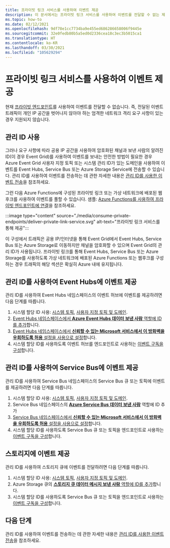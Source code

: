```yaml
---
title: 프라이빗 링크 서비스를 사용하여 이벤트 제공
description: 이 문서에서는 프라이빗 링크 서비스를 사용하여 이벤트를 전달할 수 없는 제한 사항을 해결하는 방법에 관해 설명합니다.
ms.topic: how-to
ms.date: 02/12/2021
ms.openlocfilehash: 9df78e1cc7734ba9e455ed686286658006f9445e
ms.sourcegitcommit: 32e0fedb80b5a5ed0d2336cea18c3ec3b5015ca1
ms.translationtype: HT
ms.contentlocale: ko-KR
ms.lasthandoff: 03/30/2021
ms.locfileid: "105629294"
---
```

# <a name="deliver-events-using-private-link-service"></a>프라이빗 링크 서비스를 사용하여 이벤트 제공
현재 [프라이빗 엔드포인트](../private-link/private-endpoint-overview.md)를 사용하여 이벤트를 전달할 수 없습니다. 즉, 전달된 이벤트 트래픽이 개인 IP 공간을 벗어나지 않아야 하는 엄격한 네트워크 격리 요구 사항이 있는 경우 지원되지 않습니다. 

## <a name="use-managed-identity"></a>관리 ID 사용
그러나 요구 사항에 따라 공용 IP 공간을 사용하여 암호화된 채널과 보낸 사람의 알려진 ID(이 경우 Event Grid)를 사용하여 이벤트를 보내는 안전한 방법이 필요한 경우 Azure Event Grid 사용자 지정 토픽 또는 시스템 관리 ID가 있는 도메인을 사용하여 이벤트를 Event Hubs, Service Bus 또는 Azure Storage Service에 전송할 수 있습니다. 관리 ID를 사용하여 이벤트를 전송하는 데 관한 자세한 내용은 [관리 ID를 사용한 이벤트 전송](managed-service-identity.md)을 참조하세요. 

그런 다음 Azure Functions에 구성된 프라이빗 링크 또는 가상 네트워크에 배포된 웹후크를 사용하여 이벤트를 풀할 수 있습니다. 샘플: [Azure Functions를 사용하여 프라이빗 엔드포인트에 연결](/samples/azure-samples/azure-functions-private-endpoints/connect-to-private-endpoints-with-azure-functions/)을 참조하세요.


:::image type="content" source="./media/consume-private-endpoints/deliver-private-link-service.svg" alt-text="프라이빗 링크 서비스를 통해 제공":::


이 구성에서 트래픽은 공용 IP/인터넷을 통해 Event Grid에서 Event Hubs, Service Bus 또는 Azure Storage로 이동하지만 채널을 암호화할 수 있으며 Event Grid의 관리 ID가 사용됩니다. 프라이빗 링크를 통해 Event Hubs, Service Bus 또는 Azure Storage를 사용하도록 가상 네트워크에 배포된 Azure Functions 또는 웹후크를 구성하는 경우 트래픽의 해당 섹션은 확실히 Azure 내에 유지됩니다.

## <a name="deliver-events-to-event-hubs-using-managed-identity"></a>관리 ID를 사용하여 Event Hubs에 이벤트 제공
관리 ID를 사용하여 Event Hubs 네임스페이스의 이벤트 허브에 이벤트를 제공하려면 다음 단계를 따릅니다.

1. 시스템 할당 ID 사용: [시스템 토픽](enable-identity-system-topics.md), [사용자 지정 토픽 및 도메인](enable-identity-custom-topics-domains.md).  
1. [Event Hubs 네임스페이스에서 **Azure Event Hubs 데이터 보낸 사람** 역할에 ID를 추가](../event-hubs/authenticate-managed-identity.md#to-assign-azure-roles-using-the-azure-portal)합니다.
1. [Event Hubs 네임스페이스에서 **신뢰할 수 있는 Microsoft 서비스에서 이 방화벽을 우회하도록 허용** 설정을 사용으로 설정](../event-hubs/event-hubs-service-endpoints.md#trusted-microsoft-services)합니다. 
1. 시스템 할당 ID를 사용하도록 이벤트 허브를 엔드포인트로 사용하는 [이벤트 구독을 구성](managed-service-identity.md#create-event-subscriptions-that-use-an-identity)합니다.

## <a name="deliver-events-to-service-bus-using-managed-identity"></a>관리 ID를 사용하여 Service Bus에 이벤트 제공
관리 ID를 사용하여 Service Bus 네임스페이스의 Service Bus 큐 또는 토픽에 이벤트를 제공하려면 다음 단계를 따릅니다.

1. 시스템 할당 ID 사용: [시스템 토픽](enable-identity-system-topics.md), [사용자 지정 토픽 및 도메인](enable-identity-custom-topics-domains.md). 
1. Service Bus 네임스페이스의 [**Azure Service Bus 데이터 보낸 사람**](/service-bus-messaging/service-bus-managed-service-identity#azure-built-in-roles-for-azure-service-bus) 역할에 ID 추가
1. [Service Bus 네임스페이스에서 **신뢰할 수 있는 Microsoft 서비스에서 이 방화벽을 우회하도록 허용** 설정을 사용으로 설정](../service-bus-messaging/service-bus-service-endpoints.md#trusted-microsoft-services)합니다. 
1. 시스템 할당 ID를 사용하도록 Service Bus 큐 또는 토픽을 엔드포인트로 사용하는 [이벤트 구독을 구성](managed-service-identity.md)합니다.

## <a name="deliver-events-to-storage"></a>스토리지에 이벤트 제공 
관리 ID를 사용하여 스토리지 큐에 이벤트를 전달하려면 다음 단계를 따릅니다.

1. 시스템 할당 ID 사용: [시스템 토픽](enable-identity-system-topics.md), [사용자 지정 토픽 및 도메인](enable-identity-custom-topics-domains.md). 
1. Azure Storage 큐의 [**스토리지 큐 데이터 메시지 보낸 사람** 역할에 ID를 추가](../storage/common/storage-auth-aad-rbac-portal.md)합니다.
1. 시스템 할당 ID를 사용하도록 Service Bus 큐 또는 토픽을 엔드포인트로 사용하는 [이벤트 구독을 구성](managed-service-identity.md#create-event-subscriptions-that-use-an-identity)합니다.


## <a name="next-steps"></a>다음 단계
관리 ID를 사용하여 이벤트를 전송하는 데 관한 자세한 내용은 [관리 ID를 사용한 이벤트 전송](managed-service-identity.md)을 참조하세요. 

